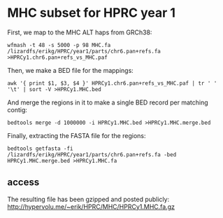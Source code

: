 # MHC subset for HPRC year 1

First, we map to the MHC ALT haps from GRCh38:

```
wfmash -t 48 -s 5000 -p 98 MHC.fa /lizardfs/erikg/HPRC/year1/parts/chr6.pan+refs.fa >HPRCy1.chr6.pan+refs_vs_MHC.paf
```

Then, we make a BED file for the mappings:

```
awk '{ print $1, $3, $4 }' HPRCy1.chr6.pan+refs_vs_MHC.paf | tr ' ' '\t' | sort -V >HPRCy1.MHC.bed
```

And merge the regions in it to make a single BED record per matching contig:

```
bedtools merge -d 1000000 -i HPRCy1.MHC.bed >HPRCy1.MHC.merge.bed
```

Finally, extracting the FASTA file for the regions:

```
bedtools getfasta -fi /lizardfs/erikg/HPRC/year1/parts/chr6.pan+refs.fa -bed HPRCy1.MHC.merge.bed >HPRCy1.MHC.fa
```

## access

The resulting file has been gzipped and posted publicly: http://hypervolu.me/~erik/HPRC/MHC/HPRCy1.MHC.fa.gz
